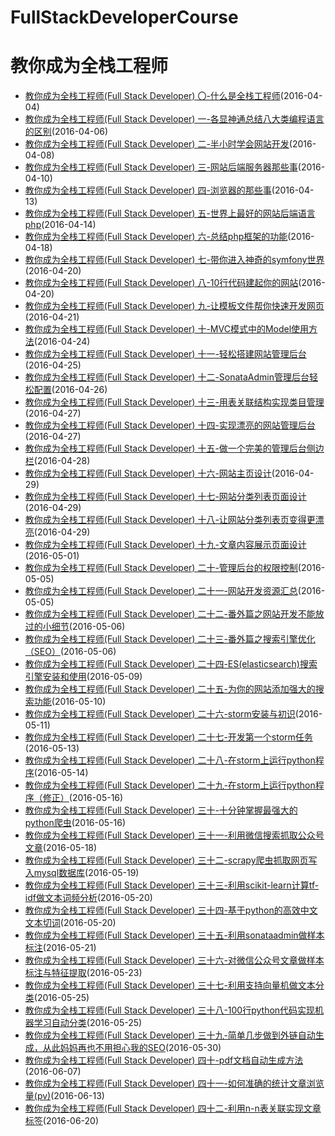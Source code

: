 FullStackDeveloperCourse
==============
教你成为全栈工程师
==============
 * [教你成为全栈工程师(Full Stack Developer) 〇-什么是全栈工程师](http://www.shareditor.com/blogshow/?blogId=2)(2016-04-04)
 * [教你成为全栈工程师(Full Stack Developer) 一-各显神通总结八大类编程语言的区别](http://www.shareditor.com/blogshow/?blogId=3)(2016-04-06)
 * [教你成为全栈工程师(Full Stack Developer) 二-半小时学会网站开发](http://www.shareditor.com/blogshow/?blogId=4)(2016-04-08)
 * [教你成为全栈工程师(Full Stack Developer) 三-网站后端服务器那些事](http://www.shareditor.com/blogshow/?blogId=5)(2016-04-10)
 * [教你成为全栈工程师(Full Stack Developer) 四-浏览器的那些事](http://www.shareditor.com/blogshow/?blogId=7)(2016-04-13)
 * [教你成为全栈工程师(Full Stack Developer) 五-世界上最好的网站后端语言php](http://www.shareditor.com/blogshow/?blogId=9)(2016-04-14)
 * [教你成为全栈工程师(Full Stack Developer) 六-总结php框架的功能](http://www.shareditor.com/blogshow/?blogId=10)(2016-04-18)
 * [教你成为全栈工程师(Full Stack Developer) 七-带你进入神奇的symfony世界](http://www.shareditor.com/blogshow/?blogId=12)(2016-04-20)
 * [教你成为全栈工程师(Full Stack Developer) 八-10行代码建起你的网站](http://www.shareditor.com/blogshow/?blogId=13)(2016-04-20)
 * [教你成为全栈工程师(Full Stack Developer) 九-让模板文件帮你快速开发网页](http://www.shareditor.com/blogshow/?blogId=14)(2016-04-21)
 * [教你成为全栈工程师(Full Stack Developer) 十-MVC模式中的Model使用方法](http://www.shareditor.com/blogshow/?blogId=16)(2016-04-24)
 * [教你成为全栈工程师(Full Stack Developer) 十一-轻松搭建网站管理后台](http://www.shareditor.com/blogshow/?blogId=17)(2016-04-25)
 * [教你成为全栈工程师(Full Stack Developer) 十二-SonataAdmin管理后台轻松配置](http://www.shareditor.com/blogshow/?blogId=18)(2016-04-26)
 * [教你成为全栈工程师(Full Stack Developer) 十三-用表关联结构实现类目管理](http://www.shareditor.com/blogshow/?blogId=19)(2016-04-27)
 * [教你成为全栈工程师(Full Stack Developer) 十四-实现漂亮的网站管理后台](http://www.shareditor.com/blogshow/?blogId=20)(2016-04-27)
 * [教你成为全栈工程师(Full Stack Developer) 十五-做一个完美的管理后台侧边栏](http://www.shareditor.com/blogshow/?blogId=21)(2016-04-28)
 * [教你成为全栈工程师(Full Stack Developer) 十六-网站主页设计](http://www.shareditor.com/blogshow/?blogId=23)(2016-04-29)
 * [教你成为全栈工程师(Full Stack Developer) 十七-网站分类列表页面设计](http://www.shareditor.com/blogshow/?blogId=24)(2016-04-29)
 * [教你成为全栈工程师(Full Stack Developer) 十八-让网站分类列表页变得更漂亮](http://www.shareditor.com/blogshow/?blogId=25)(2016-04-29)
 * [教你成为全栈工程师(Full Stack Developer) 十九-文章内容展示页面设计](http://www.shareditor.com/blogshow/?blogId=29)(2016-05-01)
 * [教你成为全栈工程师(Full Stack Developer) 二十-管理后台的权限控制](http://www.shareditor.com/blogshow/?blogId=31)(2016-05-05)
 * [教你成为全栈工程师(Full Stack Developer) 二十一-网站开发资源汇总](http://www.shareditor.com/blogshow/?blogId=32)(2016-05-05)
 * [教你成为全栈工程师(Full Stack Developer) 二十二-番外篇之网站开发不能放过的小细节](http://www.shareditor.com/blogshow/?blogId=33)(2016-05-06)
 * [教你成为全栈工程师(Full Stack Developer) 二十三-番外篇之搜索引擎优化（SEO）](http://www.shareditor.com/blogshow/?blogId=34)(2016-05-06)
 * [教你成为全栈工程师(Full Stack Developer) 二十四-ES(elasticsearch)搜索引擎安装和使用](http://www.shareditor.com/blogshow/?blogId=36)(2016-05-09)
 * [教你成为全栈工程师(Full Stack Developer) 二十五-为你的网站添加强大的搜索功能](http://www.shareditor.com/blogshow/?blogId=38)(2016-05-10)
 * [教你成为全栈工程师(Full Stack Developer) 二十六-storm安装与初识](http://www.shareditor.com/blogshow/?blogId=39)(2016-05-11)
 * [教你成为全栈工程师(Full Stack Developer) 二十七-开发第一个storm任务](http://www.shareditor.com/blogshow/?blogId=40)(2016-05-13)
 * [教你成为全栈工程师(Full Stack Developer) 二十八-在storm上运行python程序](http://www.shareditor.com/blogshow/?blogId=41)(2016-05-14)
 * [教你成为全栈工程师(Full Stack Developer) 二十九-在storm上运行python程序（修正）](http://www.shareditor.com/blogshow/?blogId=42)(2016-05-16)
 * [教你成为全栈工程师(Full Stack Developer) 三十-十分钟掌握最强大的python爬虫](http://www.shareditor.com/blogshow/?blogId=43)(2016-05-16)
 * [教你成为全栈工程师(Full Stack Developer) 三十一-利用微信搜索抓取公众号文章](http://www.shareditor.com/blogshow/?blogId=44)(2016-05-18)
 * [教你成为全栈工程师(Full Stack Developer) 三十二-scrapy爬虫抓取网页写入mysql数据库](http://www.shareditor.com/blogshow/?blogId=45)(2016-05-19)
 * [教你成为全栈工程师(Full Stack Developer) 三十三-利用scikit-learn计算tf-idf做文本词频分析](http://www.shareditor.com/blogshow/?blogId=46)(2016-05-20)
 * [教你成为全栈工程师(Full Stack Developer) 三十四-基于python的高效中文文本切词](http://www.shareditor.com/blogshow/?blogId=47)(2016-05-20)
 * [教你成为全栈工程师(Full Stack Developer) 三十五-利用sonataadmin做样本标注](http://www.shareditor.com/blogshow/?blogId=48)(2016-05-21)
 * [教你成为全栈工程师(Full Stack Developer) 三十六-对微信公众号文章做样本标注与特征提取](http://www.shareditor.com/blogshow/?blogId=49)(2016-05-23)
 * [教你成为全栈工程师(Full Stack Developer) 三十七-利用支持向量机做文本分类](http://www.shareditor.com/blogshow/?blogId=50)(2016-05-25)
 * [教你成为全栈工程师(Full Stack Developer) 三十八-100行python代码实现机器学习自动分类](http://www.shareditor.com/blogshow/?blogId=51)(2016-05-25)
 * [教你成为全栈工程师(Full Stack Developer) 三十九-简单几步做到外链自动生成，从此妈妈再也不用担心我的SEO](http://www.shareditor.com/blogshow/?blogId=52)(2016-05-30)
 * [教你成为全栈工程师(Full Stack Developer) 四十-pdf文档自动生成方法](http://www.shareditor.com/blogshow/?blogId=62)(2016-06-07)
 * [教你成为全栈工程师(Full Stack Developer) 四十一-如何准确的统计文章浏览量(pv)](http://www.shareditor.com/blogshow/?blogId=66)(2016-06-13)
 * [教你成为全栈工程师(Full Stack Developer) 四十二-利用n-n表关联实现文章标签](http://www.shareditor.com/blogshow/?blogId=68)(2016-06-20)
